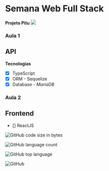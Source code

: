
# Semana Web Full Stack


__Projeto Pitu__ 
[<img src="https://i.pinimg.com/564x/6e/f5/fb/6ef5fba9f51dd4b3f1e42d195d679c00.jpg">](Pitu)

### Aula 1

## API
**Tecnologias**
 - [x] TypeScript
 - [x] ORM - Sequelize
 - [x] Database - _MariaDB_

### Aula 2

## Frontend
 - [] ReactJS



![GitHub code size in bytes](https://img.shields.io/github/languages/code-size/luisroxis/pitu?style=for-the-badge)

![GitHub language count](https://img.shields.io/github/languages/count/luisroxis/pitu?style=for-the-badge)

![GitHub top language](https://img.shields.io/github/languages/top/luisroxis/pitu?style=for-the-badge)

![GitHub](https://img.shields.io/github/license/luisroxis/pitu?style=for-the-badge)